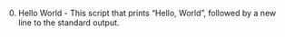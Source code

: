 0. Hello World - This script that prints “Hello, World”, followed by a new line to the standard output.
